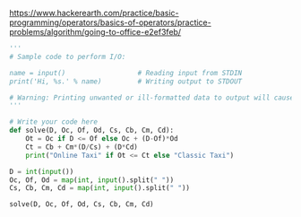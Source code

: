 https://www.hackerearth.com/practice/basic-programming/operators/basics-of-operators/practice-problems/algorithm/going-to-office-e2ef3feb/

```python
'''
# Sample code to perform I/O:

name = input()                  # Reading input from STDIN
print('Hi, %s.' % name)         # Writing output to STDOUT

# Warning: Printing unwanted or ill-formatted data to output will cause the test cases to fail
'''

# Write your code here
def solve(D, Oc, Of, Od, Cs, Cb, Cm, Cd):
    Ot = Oc if D <= Of else Oc + (D-Of)*Od
    Ct = Cb + Cm*(D/Cs) + (D*Cd)
    print("Online Taxi" if Ot <= Ct else "Classic Taxi")

D = int(input())
Oc, Of, Od = map(int, input().split(" "))
Cs, Cb, Cm, Cd = map(int, input().split(" "))

solve(D, Oc, Of, Od, Cs, Cb, Cm, Cd)
```